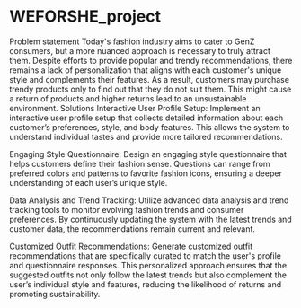 # WEFORSHE_project
Problem statement
Today's fashion industry aims to cater to GenZ consumers, but a more nuanced approach is necessary to truly attract them. Despite efforts to provide popular and trendy recommendations, there remains a lack of personalization that aligns with each customer's unique style and complements their features. As a result, customers may purchase trendy products only to find out that they do not suit them.
This might cause a return of products and higher returns lead to an unsustainable environment.
Solutions
Interactive User Profile Setup:
Implement an interactive user profile setup that collects detailed information about each customer’s preferences, style, and body features. This allows the system to understand individual tastes and provide more tailored recommendations.

Engaging Style Questionnaire:
Design an engaging style questionnaire that helps customers define their fashion sense. Questions can range from preferred colors and patterns to favorite fashion icons, ensuring a deeper understanding of each user’s unique style.

Data Analysis and Trend Tracking:
Utilize advanced data analysis and trend tracking tools to monitor evolving fashion trends and consumer preferences. By continuously updating the system with the latest trends and customer data, the recommendations remain current and relevant.

Customized Outfit Recommendations:
Generate customized outfit recommendations that are specifically curated to match the user's profile and questionnaire responses. This personalized approach ensures that the suggested outfits not only follow the latest trends but also complement the user’s individual style and features, reducing the likelihood of returns and promoting sustainability.
